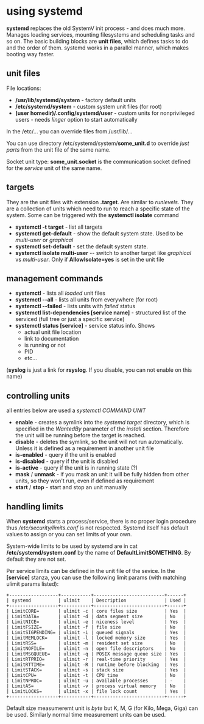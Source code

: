 # using systemd  

**systemd** replaces the old SystemV init process - and does much more. Manages loading services, mounting filesystems and scheduling tasks and so on. The basic building blocks are **unit files**, which defines tasks to do and the order of them. systemd works in a parallel manner, which makes booting way faster.

## unit files

File locations:
* **/usr/lib/systemd/system** - factory default units
* **/etc/systemd/system** - custom system unit files (for root)
* **(user homedir)/.config/systemd/user** - custom units for nonprivileged users - needs *linger* option to start automatically

In the /etc/... you can override files from /usr/lib/...

You can use directory /etc/systemd/system/**some_unit.d** to override *just parts* from the unit file of the same name.

Socket unit type: **some_unit.socket** is the communication socket defined for the *service* unit of the same name.

## targets

They are the unit files with extension **.target**. Are similar to *runlevels*. They are a collection of units which need to run to reach a specific state of the system. Some can be triggered with the **systemctl isolate** command

* **systemctl -t target** - list all targets
* **systemctl get-default** - show the default system state. Used to be *multi-user* or *graphical*
* **systemctl set-default** - set the default system state.
* **systemctl isolate multi-user**   -- switch to another target like *graphical* vs *multi-user*. Only if **AllowIsolate=yes** is set in the unit file

## management commands

* **systemctl** - lists all *loaded* unit files
* **systemctl --all** - lists all units from everywhere (for root)
* **systemctl --failed** - lists units with *failed* status
* **systemctl list-dependencies  [service name]** - structured list of the serviced (full tree or just a specific service)
* **systemctl status [service]**  - service status info. Shows
   * actual unit file location
   * link to documentation
   * is running or not
   * PID
   * etc...

(**syslog** is just a link for **rsyslog**. If you disable, you can not enable on this name)

## controlling units

all entries below are used a *systemctl COMMAND UNIT*
* **enable** - creates a symlink into the *systemd target* directory, which is specified in the *WantedBy* parameter of the *install* section. Therefore the unit will be running before the target is reached.
* **disable** - deletes the symlink, so the unit will not run automatically. Unless it is defined as a requirement in another unit file 
* **is-enabled** - query if the unit is enabled
* **is-disabled** - query if the unit is disabled
* **is-active** - query if the unit is in running state (?)
* **mask** / **unmask** - if you mask an unit it will be fully hidden from other units, so they won't run, even if defined as requirement
* **start** / **stop** - start and stop an unit manually

## handling limits

When **systemd** starts a process/service, there is no proper login procedure thus */etc/security/limits.conf* is not respected. Systemd itself has default values to assign or you can set limits of your own.

System-wide limits to be used by systemd are in cat **/etc/systemd/system.conf** by the name of **DefaultLimitSOMETHING**. By default they are not set.

Per service limits can be defined in the unit file of the sevice. In the **\[service\]** stanza, you can use the following limit params (with matching ulimit params listed):
```
+------------------+-----------+--------------------------+------+
| systemd          | ulimit    | Description              | Used |
+------------------+-----------+--------------------------+------+
| LimitCORE=       | ulimit -c | core files size          | Yes  |
| LimitDATA=       | ulimit -d | data segment size        | No   |
| LimitNICE=       | ulimit -e | niceness level           | Yes  |
| LimitFSIZE=      | ulimit -f | file size                | No   |
| LimitSIGPENDING= | ulimit -i | queued signals           | Yes  |
| LimitMEMLOCK=    | ulimit -l | locked memory size       | Yes  |
| LimitRSS=        | ulimit -m | resident set size        | No   |
| LimitNOFILE=     | ulimit -n | open file descriptors    | No   |
| LimitMSGQUEUE=   | ulimit -q | POSIX message queue size | Yes  |
| LimitRTPRIO=     | ulimit -r | real-time priority       | Yes  |
| LimitRTTIME=     | ulimit -R | runtime before blocking  | Yes  |
| LimitSTACK=      | ulimit -s | stack size               | Yes  |
| LimitCPU=        | ulimit -t | CPU time                 | No   |
| LimitNPROC=      | ulimit -u | available processes      | -    |
| LimitAS=         | ulimit -v | process virtual memory   | No   |
| LimitLOCKS=      | ulimit -x | file lock count          | Yes  |
+------------------+-----------+--------------------------+------+
```
Default size measumeremt unit is *byte* but K, M, G (for Kilo, Mega, Giga) can be used. Similarly normal time measurement units can be used. 






